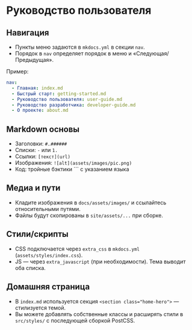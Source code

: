 # Руководство пользователя

## Навигация
- Пункты меню задаются в `mkdocs.yml` в секции `nav`.
- Порядок в `nav` определяет порядок в меню и «Следующая/Предыдущая».

Пример:
```yaml
nav:
  - Главная: index.md
  - Быстрый старт: getting-started.md
  - Руководство пользователя: user-guide.md
  - Руководство разработчика: developer-guide.md
  - О проекте: about.md
```

## Markdown основы
- Заголовки: `#`..`######`
- Списки: `-` или `1.`
- Ссылки: `[текст](url)`
- Изображения: `![alt](assets/images/pic.png)`
- Код: тройные бэктики ``` с указанием языка

## Медиа и пути
- Кладите изображения в `docs/assets/images/` и ссылайтесь относительными путями.
- Файлы будут скопированы в `site/assets/...` при сборке.

## Стили/скрипты
- CSS подключается через `extra_css` в `mkdocs.yml` (`assets/styles/index.css`).
- JS — через `extra_javascript` (при необходимости). Тема выводит оба списка.

## Домашняя страница
- В `index.md` используется секция `<section class="home-hero">` — стилизуется темой.
- Вы можете добавлять собственные классы и расширять стили в `src/styles/` с последующей сборкой PostCSS.

